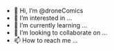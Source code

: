 - 👋 Hi, I’m @droneComics
- 👀 I’m interested in ...
- 🌱 I’m currently learning ...
- 💞️ I’m looking to collaborate on ...
- 📫 How to reach me ...

<!---
droneComics/droneComics is a ✨ special ✨ repository because its `README.md` (this file) appears on your GitHub profile.
You can click the Preview link to take a look at your changes.
--->
